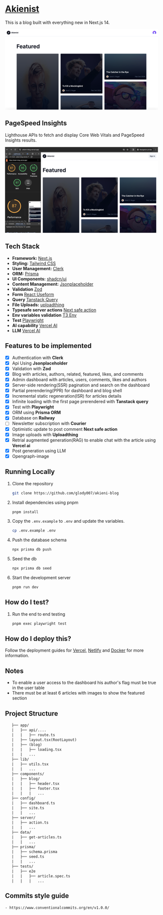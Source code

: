 # [Akienist](https://akieni-blog.vercel.app/)

This is a blog built with everything new in Next.js 14. 

[![Akienist](./public/images/screenshot.png)](https://akieni-blog.vercel.app/)

## PageSpeed Insights

Lighthouse APIs to fetch and display Core Web Vitals and PageSpeed Insights results.

[![PageSpeed](./public/images/seo.png)](https://akieni-blog.vercel.app/)

## Tech Stack

- **Framework:** [Next.js](https://nextjs.org)
- **Styling:** [Tailwind CSS](https://tailwindcss.com)
- **User Management:** [Clerk](https://clerk.com)
- **ORM:** [Prisma](https://www.prisma.io/)
- **UI Components:** [shadcn/ui](https://ui.shadcn.com)
- **Content Management:** [Jsonplaceholder](https://jsonplaceholder.typicode.com/)
- **Validation** [Zod](https://zod.dev/)
- **Form** [React Useform](https://react-hook-form.com/)
- **Query** [Tanstack Query](https://tanstack.com/query/latest)
- **File Uploads:** [uploadthing](https://uploadthing.com)
- **Typesafe server actions** [Next safe action](https://next-safe-action.dev/)
- **Env variables validation** [T3 Env](https://env.t3.gg/docs/introduction)
- **Test** [Playwright](https://playwright.dev/)
- **AI capability** [Vercel AI](https://sdk.vercel.ai/docs)
- **LLM** [Vercel AI](https://platform.openai.com/)

## Features to be implemented

- [x] Authentication with **Clerk**
- [x] Api Using **Jsonplaceholder**
- [x] Validation with **Zod**
- [x] Blog with articles, authors, related, featured, likes, and comments
- [x] Admin dashboard with articles, users, comments, likes and authors
- [x] Server-side rendering(SSR) pagination and search on the dashboard
- [x] Partial prerendering(PPR) for dashboard and blog shell
- [x] Incremental static regeneration(ISR) for articles details
- [x] Infinite loading with the first page prerendered with **Tanstack query**
- [x] Test with **Playwright**
- [x] ORM using **Prisma ORM**
- [x] Database on **Railway**
- [ ] Newsletter subscription with **Courier**
- [x] Optimistic update to post comment **Next safe action**
- [x] Image uploads with **Uploadthing**
- [x] Retrial augmented generation(RAG) to enable chat with the article using  **Vercel ai**
- [x] Post generation using LLM
- [x] Opengraph-image
  
## Running Locally

1. Clone the repository

   ```bash
   git clone https://github.com/glody007/akieni-blog
   ```

2. Install dependencies using pnpm

   ```bash
   pnpm install
   ```

3. Copy the `.env.example` to `.env` and update the variables.

   ```bash
   cp .env.example .env
   ```

4. Push the database schema

   ```bash
   npx prisma db push
   ```

5. Seed the db

   ```bash
   npx prisma db seed
   ``` 
   
6. Start the development server

   ```bash
   pnpm run dev
   ```

## How do I test?

1. Run the end to end testing

   ```bash
   pnpm exec playwright test
   ```


## How do I deploy this?

Follow the deployment guides for [Vercel](https://vercel.com/new?utm_medium=default-template&filter=next.js&utm_source=create-next-app&utm_campaign=create-next-app-readme), [Netlify](https://create.t3.gg/en/deployment/netlify) and [Docker](https://create.t3.gg/en/deployment/docker) for more information.

## Notes 

- To enable a user access to the dashboard his author's flag must be true in the user table
- There must be at least 6 articles with images to show the featured section

## Project Structure

```
   ├── app/ 
   |   ├── api/....   
   |   |   ├── route.ts
   |   ├── layout.tsx(RootLayout)                
   |   ├── (blog)
   |   |   ├── loading.tsx    
   |   |   ...
   ├── lib/                    
   |   ├── utils.tsx
   |   |   ...
   ├── components/                    
   |   ├── blog/ 
   |   |   ├── header.tsx
   |   |   ├── footer.tsx 
   |   |   |   ...
   ├── config/ 
   |   ├── dashboard.ts
   |   ├── site.ts
   |   |   ...
   ├── server/ 
   |   ├── action.ts
   |   |   ...
   ├── data/ 
   |   ├── get-articles.ts
   |   |   ...
   ├── prisma/ 
   |   ├── schema.prisma
   |   ├── seed.ts
   |   |   ...
   ├── tests/ 
   |   ├── e2e
   |   |   ├── article.spec.ts
   |   |   |   ...
```

## Commits style guide
    - https://www.conventionalcommits.org/en/v1.0.0/
